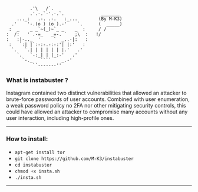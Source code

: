             .'\   /`.
             .'.-.`-'.-.`.              _______  
        ..._:   .-. .-.   :_...        (By M-K3)
      .'    '-.(o ) (o ).-'    `.      (  _____)
     :  _    _ _`~(_)~`_ _    _  :     / / 
    :  /:   ' .-=_   _=-. `   ;\  :   !/
    :   :|-.._  '     `  _..-|:   :
     :   `:| |`:-:-.-:-:'| |:'   :
      `.   `.| | | | | | |.'   .'
        `.   `-:_| | |_:-'   .'
          `-._   ````    _.-'
              ``-------''

### What is instabuster ?
Instagram contained two distinct vulnerabilities that allowed an attacker to brute-force
passwords of user accounts. Combined with user enumeration, a weak password policy
no 2FA nor other mitigating security controls, this could have allowed an attacker
to compromise
many accounts without any user interaction, including high-profile ones.

---

### How to install:
* ```apt-get install tor ```
* ```git clone https://github.com/M-K3/instabuster ```
* ```cd instabuster ```
* ```chmod +x insta.sh ```
* ```./insta.sh ```

---
